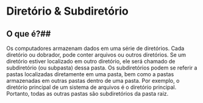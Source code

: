 # Diretório & Subdiretório
## O que é?##

Os computadores armazenam dados em uma série de diretórios. Cada diretório ou dobrador, pode conter arquivos ou outros diretórios. Se um diretório estiver localizado em outro diretório, ele será chamado de subdiretório (ou subpasta) dessa pasta. Os subdiretórios podem se referir a pastas localizadas diretamente em uma pasta, bem como a pastas armazenadas em outras pastas dentro de uma pasta. Por exemplo, o diretório principal de um sistema de arquivos é o diretório principal. Portanto, todas as outras pastas são subdiretórios da pasta raiz.

